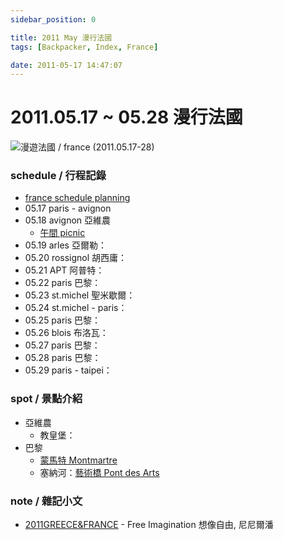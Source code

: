 ```yaml
---
sidebar_position: 0

title: 2011 May 漫行法國
tags: [Backpacker, Index, France]

date: 2011-05-17 14:47:07
---
```


2011.05.17 ~ 05.28 漫行法國
==========================

![漫遊法國 / france (2011.05.17-28)](http://farm8.staticflickr.com/7092/7154675695_c52d32a3a6_c.jpg)

### schedule / 行程記錄 ###

-   [france schedule planning](note_planning.md)
-   05.17 paris - avignon
-   05.18 avignon 亞維農
    -   [午間 picnic](110518_lunch-picnic.md)
-   05.19 arles 亞爾勒：
-   05.20 rossignol 胡西庸：
-   05.21 APT 阿普特：
-   05.22 paris 巴黎：
-   05.23 st.michel 聖米歇爾：
-   05.24 st.michel - paris：
-   05.25 paris 巴黎：
-   05.26 blois 布洛瓦：
-   05.27 paris 巴黎：
-   05.28 paris 巴黎：
-   05.29 paris - taipei：

### spot / 景點介紹 ###

-   亞維農
    -   教皇堡：
-   巴黎    
    -   [蒙馬特 Montmartre](paris_montmartre.md)
    -   塞納河：[藝術橋 Pont des Arts](paris_pont-des-arts.md)

### note / 雜記小文 ###

-   [2011GREECE&FRANCE](http://goo.gl/xaOb8) - Free Imagination 想像自由, 尼尼爾潘

<!--
41 paris
42 provence
-->
